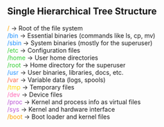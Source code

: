 ## Single Hierarchical Tree Structure
<span style="color: #FFA500;">/</span>        → Root of the file system  
<span style="color: #1E90FF;">/bin</span>     → Essential binaries (commands like ls, cp, mv)  
<span style="color: #1E90FF;">/sbin</span>    → System binaries (mostly for the superuser)  
<span style="color: #32CD32;">/etc</span>     → Configuration files  
<span style="color: #32CD32;">/home</span>    → User home directories  
<span style="color: #32CD32;">/root</span>    → Home directory for the superuser  
<span style="color: #1E90FF;">/usr</span>     → User binaries, libraries, docs, etc.  
<span style="color: #FF6347;">/var</span>     → Variable data (logs, spools)  
<span style="color: #FFD700;">/tmp</span>     → Temporary files  
<span style="color: #FF69B4;">/dev</span>     → Device files  
<span style="color: #BA55D3;">/proc</span>    → Kernel and process info as virtual files  
<span style="color: #BA55D3;">/sys</span>     → Kernel and hardware interface  
<span style="color: #FFA500;">/boot</span>    → Boot loader and kernel files

